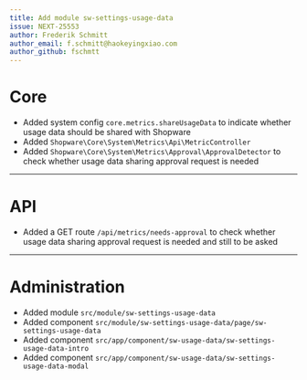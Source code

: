 ```yaml
---
title: Add module sw-settings-usage-data
issue: NEXT-25553
author: Frederik Schmitt
author_email: f.schmitt@haokeyingxiao.com
author_github: fschmtt
---
```

# Core
* Added system config `core.metrics.shareUsageData` to indicate whether usage data should be shared with Shopware
* Added `Shopware\Core\System\Metrics\Api\MetricController`
* Added `Shopware\Core\System\Metrics\Approval\ApprovalDetector` to check whether usage data sharing approval request is needed
___
# API
* Added a GET route `/api/metrics/needs-approval` to check whether usage data sharing approval request is needed and still to be asked
___
# Administration
* Added module `src/module/sw-settings-usage-data`
* Added component `src/module/sw-settings-usage-data/page/sw-settings-usage-data`
* Added component `src/app/component/sw-usage-data/sw-settings-usage-data-intro`
* Added component `src/app/component/sw-usage-data/sw-settings-usage-data-modal`
